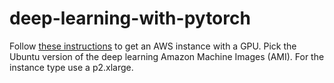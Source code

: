 # deep-learning-with-pytorch


Follow [these instructions](https://aws.amazon.com/blogs/machine-learning/get-started-with-deep-learning-using-the-aws-deep-learning-ami/)
to get an AWS instance with a GPU. Pick the Ubuntu version of the deep learning Amazon Machine Images (AMI). 
For the instance type use a p2.xlarge. 
